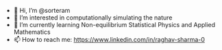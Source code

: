 - 👋 Hi, I’m @sorteram
- 👀 I’m interested in computationally simulating the nature 
- 🌱 I’m currently learning Non-equilibrium Statistical Physics and Applied Mathematics
- 📫 How to reach me: https://www.linkedin.com/in/raghav-sharma-0

<!---
sorteram/sorteram is a ✨ special ✨ repository because its `README.md` (this file) appears on your GitHub profile.
You can click the Preview link to take a look at your changes.
--->
